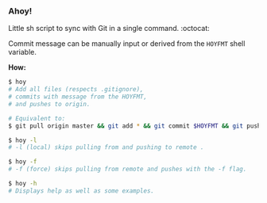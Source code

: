 ### Ahoy!

Little sh script to sync with Git in a single command. :octocat:

Commit message can be manually input or derived from the `HOYFMT` shell variable.

**How:**
```sh
$ hoy 
# Add all files (respects .gitignore), 
# commits with message from the HOYFMT, 
# and pushes to origin.

# Equivalent to:
$ git pull origin master && git add * && git commit $HOYFMT && git push origin master

```	

```sh
$ hoy -l
# -l (local) skips pulling from and pushing to remote .
```

```sh
$ hoy -f
# -f (force) skips pulling from remote and pushes with the -f flag.
```

```sh
$ hoy -h
# Displays help as well as some examples.
```
